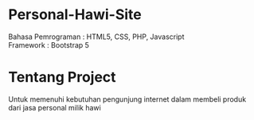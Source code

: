 # Personal-Hawi-Site
Bahasa Pemrograman : HTML5, CSS, PHP, Javascript
<br>
Framework : Bootstrap 5

# Tentang Project
Untuk memenuhi kebutuhan pengunjung internet dalam membeli produk dari jasa personal milik hawi